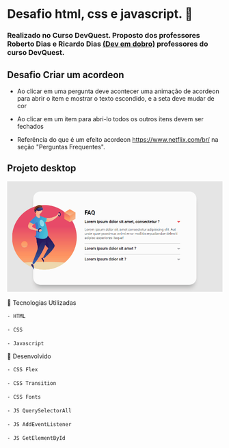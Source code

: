 # Desafio html, css e javascript.  🚀

### Realizado no Curso DevQuest. Proposto dos professores Roberto Dias e Ricardo Dias [(Dev em dobro)](https://www.instagram.com/devemdobro/) professores do curso DevQuest.

## Desafio Criar um acordeon

* Ao clicar em uma pergunta deve acontecer
uma animação de acordeon para abrir o item
e mostrar o texto escondido, e a seta deve
mudar de cor

* Ao clicar em um item para abri-lo todos os
outros itens devem ser fechados

* Referência do que é um efeito acordeon
https://www.netflix.com/br/ na seção
"Perguntas Frequentes".


## Projeto desktop 

 [<img src="/src/imagens/desafio-html-css-javascript-acordeon.gif" alt="Desafio html, css e javascript">]()


📌  Tecnologias Utilizadas 
````
- HTML

- CSS 

- Javascript 
````

📌  Desenvolvido
````
- CSS Flex 

- CSS Transition 

- CSS Fonts

- JS QuerySelectorAll

- JS AddEventListener

- JS GetElementById
````

